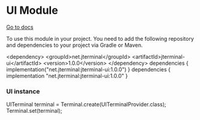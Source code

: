 # UI Module

[Go to docs](User-Interface-UI.md)

To use this module in your project.
You need to add the following repository and dependencies
to your project via Gradle or Maven.

<tabs>
<tab title="Maven">
<code-block lang="xml">
&lt;dependency&gt;
    &lt;groupId&gt;net.jterminal&lt;/groupId&gt;
    &lt;artifactId&gt;jterminal-ui&lt;/artifactId&gt;
    &lt;version&gt;1.0.0&lt;/version&gt;
 &lt;/dependency>
</code-block>
</tab>
<tab title="Gradle (Kotlin)">
<code-block lang="groovy">
dependencies {
    implementation("net.jterminal:jterminal-ui:1.0.0")
 }
</code-block>
</tab>
<tab title="Gradle (Groovy)">
<code-block lang="gradle">
dependencies {
    implementation "net.jterminal:jterminal-ui:1.0.0"
 }
</code-block>
</tab>
</tabs>

### UI instance

<code-block lang="java">
UITerminal terminal = Terminal.create(UITerminalProvider.class);
Terminal.set(terminal);
</code-block>
